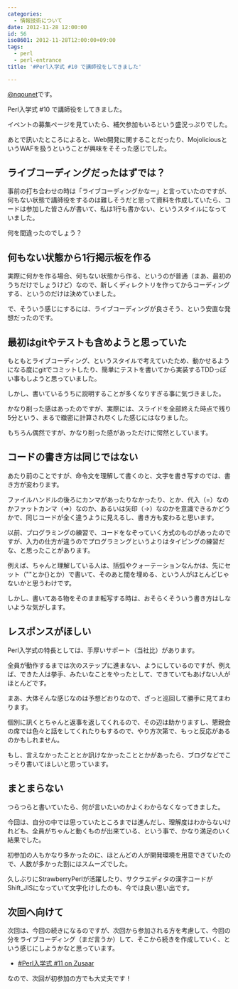 ```yaml
---
categories:
  - 情報技術について
date: 2012-11-28 12:00:00
id: 56
iso8601: 2012-11-28T12:00:00+09:00
tags:
  - perl
  - perl-entrance
title: '#Perl入学式 #10 で講師役をしてきました'

---
```


<p><a href="https://twitter.com/nqounet">@nqounet</a>です。</p> <p>Perl入学式 #10 で講師役をしてきました。</p> <p>イベントの募集ページを見ていたら、補欠参加もいるという盛況っぷりでした。</p> <p>あとで訊いたところによると、Web開発に関することだったり、MojoliciousというWAFを扱うということが興味をそそった感じでした。</p> <h2>ライブコーディングだったはずでは？</h2> <p>事前の打ち合わせの時は「ライブコーディングかなー」と言っていたのですが、何もない状態で講師役をするのは難しそうだと思って資料を作成していたら、コードは参加した皆さんが書いて、私は1行も書かない、というスタイルになっていました。</p> <p>何を間違ったのでしょう？</p> <h2>何もない状態から1行掲示板を作る</h2> <p>実際に何かを作る場合、何もない状態から作る、というのが普通（まあ、最初のうちだけでしょうけど）なので、新しくディレクトリを作ってからコーディングする、というのだけは決めていました。</p> <p>で、そういう感じにするには、ライブコーディングが良さそう、という安直な発想だったのです。</p> <h2>最初はgitやテストも含めようと思っていた</h2> <p>もともとライブコーディング、というスタイルで考えていたため、動かせるようになる度にgitでコミットしたり、簡単にテストを書いてから実装するTDDっぽい事もしようと思っていました。</p> <p>しかし、書いているうちに説明することが多くなりすぎる事に気づきました。</p> <p>かなり削った感はあったのですが、実際には、スライドを全部終えた時点で残り5分という、まるで緻密に計算され尽くした感じにはなりました。</p> <p>もちろん偶然ですが、かなり削った感があっただけに愕然としています。</p> <h2>コードの書き方は同じではない</h2> <p>あたり前のことですが、命令文を理解して書くのと、文字を書き写すのでは、書き方が変わります。</p> <p>ファイルハンドルの後ろにカンマがあったりなかったり、とか、代入（=）なのかファットカンマ（=>）なのか、あるいは矢印（->）なのかを意識できるかどうかで、同じコードが全く違うように見えるし、書き方も変わると思います。</p> <p>以前、プログラミングの練習で、コードをなぞっていく方式のものがあったのですが、入力の仕方が違うのでプログラミングというよりはタイピングの練習だな、と思ったことがあります。</p> <p>例えば、ちゃんと理解している人は、括弧やクォーテーションなんかは、先にセット（""とか{}とか）で書いて、そのあと間を埋める、という人がほとんどじゃないかと思うわけです。</p> <p>しかし、書いてある物をそのまま転写する時は、おそらくそういう書き方はしないような気がします。</p> <h2>レスポンスがほしい</h2> <p>Perl入学式の特長としては、手厚いサポート（当社比）があります。</p> <p>全員が動作するまでは次のステップに進まない、ようにしているのですが、例えば、できた人は挙手、みたいなことをやったとして、できていてもあげない人がほとんどです。</p> <p>まあ、大体そんな感じなのは予想どおりなので、ざっと巡回して勝手に見てまわります。</p> <p>個別に訊くとちゃんと返事を返してくれるので、その辺は助かりますし、懇親会の席では色々と話をしてくれたりもするので、やり方次第で、もっと反応があるのかもしれません。</p> <p>もし、言えなかったこととか訊けなかったこととかがあったら、ブログなどでこっそり書いてほしいと思っています。</p> <h2>まとまらない</h2> <p>つらつらと書いていたら、何が言いたいのかよくわからなくなってきました。</p> <p>今回は、自分の中では思っていたところまでは進んだし、理解度はわからないけれども、全員がちゃんと動くものが出来ている、という事で、かなり満足のいく結果でした。</p> <p>初参加の人もかなり多かったのに、ほとんどの人が開発環境を用意できていたので、人数が多かった割にはスムーズでした。</p> <p>久しぶりにStrawberryPerlが活躍したり、サクラエディタの漢字コードがShift_JISになっていて文字化けしたのも、今では良い思い出です。</p> <h2>次回へ向けて</h2> <p>次回は、今回の続きになるのですが、次回から参加される方を考慮して、今回の分をライブコーディング（まだ言うか）して、そこから続きを作成していく、という感じにしようかなと思っています。</p> <ul><li><a href="http://www.zusaar.com/event/459010">#Perl入学式 #11 on Zusaar</a></li></ul><p>なので、次回が初参加の方でも大丈夫です！</p>    	